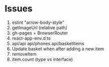# Issues
1. eslint "arrow-body-style"
1. getImageUrl (relative path)
1. gh-pages + BrowserRouter
1. react-app-env.d.ts
1. api/api api/phones api/basketItems
1. Update basket when after adding a new item
1. removeItem
1. item.count (type vs interface)
